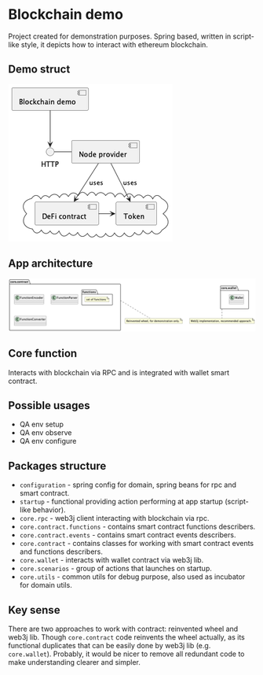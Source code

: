 # Blockchain demo
Project created for demonstration purposes. Spring based,  written in script-like style, 
it depicts how to interact with ethereum blockchain.

## Demo struct

![](info/static/struct.png)

## App architecture
![](info/static/app-uml.png)

##  Core function
Interacts with blockchain via RPC and is integrated with wallet smart contract.

## Possible usages
- QA env setup 
- QA env observe
- QA env configure

## Packages structure
- `configuration` - spring config for domain, spring beans for rpc and smart contract.
- `startup` - functional providing action performing at app startup (script-like behavior).
- `core.rpc` - web3j client interacting with blockchain via rpc.
- `core.contract.functions` - contains smart contract functions describers.
- `core.contract.events` - contains smart contract events describers.
- `core.contract` - contains classes for working with smart contract events and functions describers.
- `core.wallet` - interacts with wallet contract via web3j lib.
- `core.scenarios` - group of actions that launches on startup.
- `core.utils` - common utils for debug purpose, also used as incubator for domain utils.

## Key sense
There are two approaches to work with contract: reinvented wheel and web3j lib. Though `core.contract` code reinvents the wheel actually, 
as its functional duplicates that can be easily done by web3j lib (e.g. `core.wallet`).
Probably, it would be nicer to remove all redundant code to make understanding clearer and simpler.